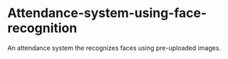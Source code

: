 # Attendance-system-using-face-recognition
An attendance system the recognizes faces using pre-uploaded images.
